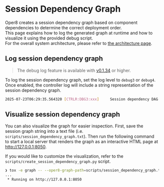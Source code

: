 # Session Dependency Graph

Oper8 creates a session dependency graph based on component dependencies to determine the correct deployment order.  
This page explains how to log the generated graph at runtime and how to visualize it using the provided debug script.  
For the overall system architecture, please refer to [the architecture page](architecture.md).

## Log session dependency graph

> The debug log feature is available with [v0.1.34](https://github.com/IBM/oper8/releases/tag/v0.1.34) or higher.

To log the session dependency graph, set the log level to `debug3` or `debug4`. Once enabled, the controller log will include a string representation of the session dependency graph.

```bash
2025-07-23T06:29:35.564320 [CTRLR:DBG3:xxx]     Session dependency DAG: Graph({compA:[],compB:[compA],compC:[compA],compD:[compC],compE:[compC,compF],compF:[compA]})
```

## Visualize session dependency graph

You can also visualize the graph for easier inspection. First, save the session graph string into a text file (i.e. `scripts/session_dependency_graph.txt`). Then run the following command to start a local server that renders the graph as an interactive HTML page at http://127.0.0.1:8050.

If you would like to customize the visualization, refer to the `scripts/create_session_dependency_graph.py` script.

```bash
❯ tox -e graph -- --oper8-graph-path=scripts/session_dependency_graph.txt
...
 * Running on http://127.0.0.1:8050
```

<!-- TODO put graph example -->
